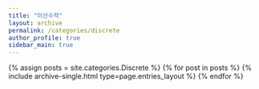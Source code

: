 ```yaml
---
title: "이산수학"
layout: archive
permalink: /categories/discrete
author_profile: true
sidebar_main: true
---
```


{% assign posts = site.categories.Discrete %}
{% for post in posts %} {% include archive-single.html type=page.entries_layout %} {% endfor %}